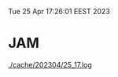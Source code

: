 Tue 25 Apr 17:26:01 EEST 2023
# JAM
<a href='./cache/202304/25_17.log'>./cache/202304/25_17.log</a>
